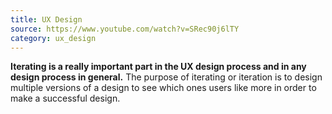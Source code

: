 ```yaml
---
title: UX Design
source: https://www.youtube.com/watch?v=SRec90j6lTY
category: ux_design
---
```

**Iterating is a really important part in the UX design process and in any design process in general.** The purpose of iterating or iteration is to design multiple versions of a design to see which ones users like more in order to make a successful design.
